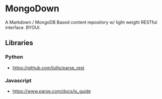 MongoDown
=========

A Markdown / MongoDB Based content repository w/ light weight RESTful interface.  BYOUI.

## Libraries

### Python
- https://github.com/lullis/parse_rest

### Javascript
- https://www.parse.com/docs/js_guide
